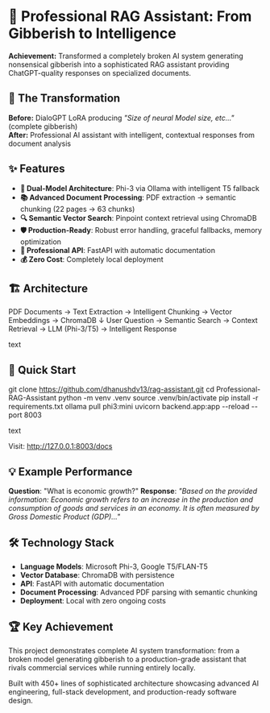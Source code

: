 # 🚀 Professional RAG Assistant: From Gibberish to Intelligence

**Achievement:** Transformed a completely broken AI system generating nonsensical gibberish into a sophisticated RAG assistant providing ChatGPT-quality responses on specialized documents.

## 🎯 The Transformation

**Before:** DialoGPT LoRA producing *"Size of neural Model size, etc..."* (complete gibberish)  
**After:** Professional AI assistant with intelligent, contextual responses from document analysis

## ✨ Features

- **🧠 Dual-Model Architecture**: Phi-3 via Ollama with intelligent T5 fallback
- **📚 Advanced Document Processing**: PDF extraction → semantic chunking (22 pages → 63 chunks)
- **🔍 Semantic Vector Search**: Pinpoint context retrieval using ChromaDB
- **🛡️ Production-Ready**: Robust error handling, graceful fallbacks, memory optimization
- **🚀 Professional API**: FastAPI with automatic documentation
- **💰 Zero Cost**: Completely local deployment

## 🏗️ Architecture

PDF Documents → Text Extraction → Intelligent Chunking → Vector Embeddings → ChromaDB
↓
User Question → Semantic Search → Context Retrieval → LLM (Phi-3/T5) → Intelligent Response

text

## 🚀 Quick Start

git clone https://github.com/dhanushdv13/rag-assistant.git
cd Professional-RAG-Assistant
python -m venv .venv
source .venv/bin/activate
pip install -r requirements.txt
ollama pull phi3:mini
uvicorn backend.app:app --reload --port 8003

text

Visit: http://127.0.0.1:8003/docs

## 💡 Example Performance

**Question**: "What is economic growth?"
**Response**: *"Based on the provided information: Economic growth refers to an increase in the production and consumption of goods and services in an economy. It is often measured by Gross Domestic Product (GDP)..."*

## 🛠️ Technology Stack

- **Language Models**: Microsoft Phi-3, Google T5/FLAN-T5
- **Vector Database**: ChromaDB with persistence  
- **API**: FastAPI with automatic documentation
- **Document Processing**: Advanced PDF parsing with semantic chunking
- **Deployment**: Local with zero ongoing costs

## 🏆 Key Achievement

This project demonstrates complete AI system transformation: from a broken model generating gibberish to a production-grade assistant that rivals commercial services while running entirely locally.

Built with 450+ lines of sophisticated architecture showcasing advanced AI engineering, full-stack development, and production-ready software design.
